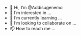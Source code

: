 - 👋 Hi, I’m @Addisugenemo
- 👀 I’m interested in ...
- 🌱 I’m currently learning ...
- 💞️ I’m looking to collaborate on ...
- 📫 How to reach me ...

<!---
Addisugenemo/Addisugenemo is a ✨ special ✨ repository because its `README.md` (this file) appears on your GitHub profile.
You can click the Preview link to take a look at your changes.
--->
